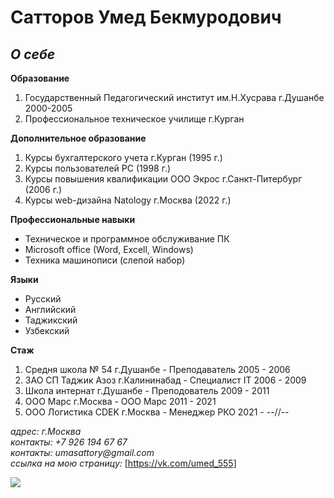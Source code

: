 **Сатторов Умед Бекмуродович**
==================
***О себе***
------------------
**Образование**

1. Государственный Педагогический институт им.Н.Хусрава г.Душанбе 2000-2005
1. Профессиональное техническое училище г.Курган

**Дополнительное образование**
1. Курсы бухгалтерского учета г.Курган (1995 г.)
1. Курсы пользователей PC (1998 г.)
1. Курсы повышения квалификации ООО Экрос г.Санкт-Питербург (2006 г.)
1. Курсы web-дизайна Natology г.Москва (2022 г.)

**Профессиональные навыки**
- Техническое и программное обслуживание ПК
- Microsoft office (Word, Excell, Windows)
- Техника машинописи (слепой набор)

**Языки**
- Русский
- Английский
- Таджикский
- Узбекский

**Стаж**
1. Средня школа № 54 г.Душанбе      - Преподаватель     2005 - 2006
1. ЗАО СП Таджик Азоз г.Калининабад - Специалист IT     2006 - 2009
1. Школа интернат г.Душанбе         - Преподователь     2009 - 2011
1. ООО Марс г.Москва                - ООО Марс          2011 - 2021
1. ООО Логистика CDEK г.Москва      - Менеджер РКО      2021 - --//--



_адрес:_ _г.Москва_  
_контакты:_ _+7 926 194 67 67_  
_контакты:_ _umasattory@gmail.com_  
_ссылка на мою страницу:_ [https://vk.com/umed_555]

![](https://disk.yandex.ru/i/_YSGHP5Wf2PDOQ)
